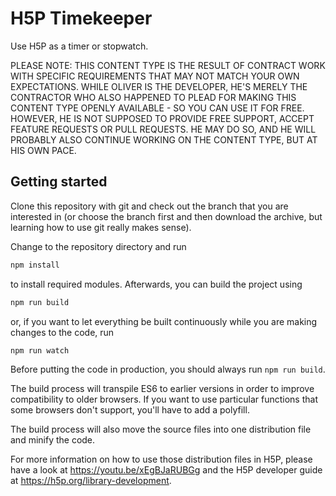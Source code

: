 # H5P Timekeeper
Use H5P as a timer or stopwatch.

PLEASE NOTE: THIS CONTENT TYPE IS THE RESULT OF CONTRACT WORK WITH SPECIFIC
REQUIREMENTS THAT MAY NOT MATCH YOUR OWN EXPECTATIONS. WHILE OLIVER IS THE
DEVELOPER, HE'S MERELY THE CONTRACTOR WHO ALSO HAPPENED TO PLEAD FOR MAKING THIS
CONTENT TYPE OPENLY AVAILABLE - SO YOU CAN USE IT FOR FREE. HOWEVER, HE IS NOT
SUPPOSED TO PROVIDE FREE SUPPORT, ACCEPT FEATURE REQUESTS OR PULL REQUESTS. HE
MAY DO SO, AND HE WILL PROBABLY ALSO CONTINUE WORKING ON THE CONTENT TYPE, BUT
AT HIS OWN PACE.

## Getting started
Clone this repository with git and check out the branch that you are interested
in (or choose the branch first and then download the archive, but learning
how to use git really makes sense).

Change to the repository directory and run
```bash
npm install
```

to install required modules. Afterwards, you can build the project using
```bash
npm run build
```

or, if you want to let everything be built continuously while you are making
changes to the code, run
```bash
npm run watch
```
Before putting the code in production, you should always run `npm run build`.

The build process will transpile ES6 to earlier versions in order to improve
compatibility to older browsers. If you want to use particular functions that
some browsers don't support, you'll have to add a polyfill.

The build process will also move the source files into one distribution file and
minify the code.

For more information on how to use those distribution files in H5P, please have
a look at https://youtu.be/xEgBJaRUBGg and the H5P developer guide at
https://h5p.org/library-development.
